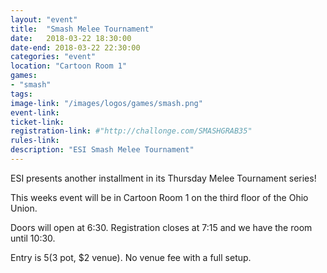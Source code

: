 ```yaml
---
layout: "event"
title:  "Smash Melee Tournament"
date:   2018-03-22 18:30:00
date-end: 2018-03-22 22:30:00
categories: "event"
location: "Cartoon Room 1"
games:
- "smash"
tags:
image-link: "/images/logos/games/smash.png"
event-link:
ticket-link:
registration-link: #"http://challonge.com/SMASHGRAB35"
rules-link:
description: "ESI Smash Melee Tournament"
---
```


ESI presents another installment in its Thursday Melee Tournament series!

This weeks event will be in Cartoon Room 1 on the third floor of the Ohio Union.

Doors will open at 6:30. Registration closes at 7:15 and we have the room until 10:30.

Entry is $5 ($3 pot, $2 venue). No venue fee with a full setup.
